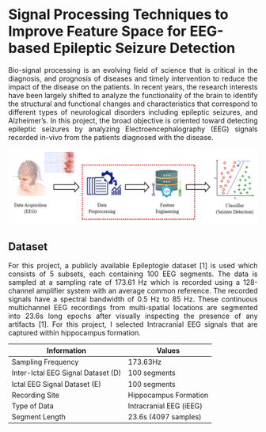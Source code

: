 # Signal Processing Techniques to Improve Feature Space for EEG-based Epileptic Seizure Detection

<p align="justify"> 
Bio-signal processing is an evolving field of science that is critical in the diagnosis, and prognosis of diseases 
and timely intervention to reduce the impact of the disease on the patients. In recent years, the research 
interests have been largely shifted to analyze the functionality of the brain to identify the structural and 
functional changes and characteristics that correspond to different types of neurological disorders including
epileptic seizures, and Alzheimer’s. In this project, the broad objective is oriented toward detecting epileptic 
seizures by analyzing Electroencephalography (EEG) signals recorded in-vivo from the patients diagnosed 
with the disease. 
</p>

![Overall Project Idea](Figures/Picture1.png)

## Dataset

<p align='justify'>
For this project, a publicly available Epileptogie dataset [1] is used which consists of 5 subsets, each containing 
100 EEG segments. The data is sampled at a sampling rate of 173.61 Hz which is recorded using a 128-channel 
amplifier system with an average common reference. The recorded signals have a spectral bandwidth of 0.5 
Hz to 85 Hz. These continuous multichannel EEG recordings from multi-spatial locations are segmented into 
23.6s long epochs after visually inspecting the presence of any artifacts [1]. For this project, I selected 
Intracranial EEG signals that are captured within hippocampus formation.
</p>

|Information                         |Values                   |
|------------------------------------|-------------------------|
|Sampling Frequency                  |173.63Hz                 |
|Inter-Ictal EEG Signal Dataset (D)  |100 segments             | 
|Ictal EEG Signal Dataset (E)        |100 segments             |
|Recording Site                      |Hippocampus Formation    |
|Type of Data                        |Intracranial EEG (iEEG)  |
|Segment Length                      |23.6s (4097 samples)     |
